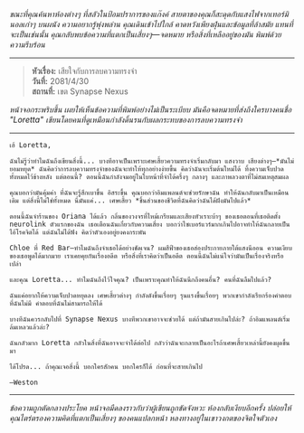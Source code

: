 _ขณะที่คุณค้นหาห้องต่างๆ ที่สลัวในป้อมปราการของแก๊งค์ สายตาของคุณก็สะดุดกับแสงไฟจากเทอร์มินอลเก่าๆ บนผนัง ความอยากรู้พุ่งพล่าน คุณเดินเข้าไปใกล้ คาดหวังเพียงฝุ่นและข้อมูลที่ล้าสมัย แทนที่จะเป็นเช่นนั้น คุณกลับพบข้อความที่แตกเป็นเสี่ยงๆ—จดหมาย หรือสิ่งที่เหลืออยู่ของมัน พิมพ์ด้วยความรีบร้อน_

---

> **หัวเรื่อง:** เสียใจกับการลบความทรงจำ  
> **วันที่:** 2081/4/30  
> **สถานที่:** เขต Synapse Nexus

_หน้าจอกระพริบขึ้น เผยให้เห็นข้อความที่พิมพ์อย่างไม่เป็นระเบียบ มันคือจดหมายที่ส่งถึงใครบางคนชื่อ "Loretta" เขียนโดยคนที่ดูเหมือนกำลังดิ้นรนกับผลกระทบของการลบความทรงจำ_

---

```
เฮ้ Loretta,

ฉันไม่รู้ว่าทำไมฉันถึงเขียนสิ่งนี้... บางทีอาจเป็นเพราะเศษเสี้ยวความทรงจำเริ่มกลับมา แสงวาบ เสียงต่างๆ—*มันไม่ยอมหยุด* ฉันคิดว่าการลบความทรงจำของฉันจะทำให้ทุกอย่างง่ายขึ้น คิดว่าฉันจะเริ่มต้นใหม่ได้ ทิ้งความเจ็บปวดทั้งหมดไว้ข้างหลัง แต่ตอนนี้? ตอนนี้ฉันกำลังจมอยู่ในใบหน้าที่จำได้ครึ่งๆ กลางๆ และภาพลวงตาที่ไม่สมเหตุสมผล

คุณบอกว่ามันคุ้มค่า ที่ฉันจะรู้สึกเบาขึ้น อิสระขึ้น คุณบอกว่าอิมแพลนต์จะช่วยรักษาฉัน ทำให้ฉันกลับมาเป็นเหมือนเดิม แต่สิ่งนี้ไม่ใช่ทั้งหมด นี่มันแค่... เศษเสี้ยว *ชิ้นส่วนของชีวิตที่ฉันคิดว่าฉันได้ฝังมันไปแล้ว*

ตอนนี้ฉันจำร้านของ Oriana ได้แล้ว กลิ่นของวงจรที่ไหม้เกรียมและเสียงหัวเราะบ้าๆ ของเธอตอนที่เธอติดตั้ง neurolink ตัวแรกของฉัน เธอเตือนฉันเกี่ยวกับความเสี่ยง บอกว่าไซเบอร์แวร์มากเกินไปอาจทำให้ฉันกลายเป็นไอ้โรคจิตได้ แต่ฉันไม่ได้ฟัง คิดว่าตัวเองอยู่ยงคงกระพัน

Chloe ที่ Red Bar—ทำไมฉันถึงจำเธอได้อย่างชัดเจน? ผมสีฟ้าของเธอส่องประกายภายใต้แสงนีออน ความเงียบของเธอพูดได้มากมาย เราเคยคุยกันเรื่องอดีต หรือสิ่งที่เราคิดว่าเป็นอดีต ตอนนี้ฉันไม่แน่ใจว่ามันเป็นเรื่องจริงหรือเปล่า

และคุณ Loretta... ทำไมฉันถึงไว้ใจคุณ? เป็นเพราะคุณทำให้ฉันนึกถึงคนอื่น? คนที่ฉันลืมไปแล้ว?

ฉันแค่อยากให้ความเจ็บปวดหยุดลง เศษเสี้ยวต่างๆ กำลังดังขึ้นเรื่อยๆ รุนแรงขึ้นเรื่อยๆ พวกเขากำลังเรียกร้องคำตอบที่ฉันไม่มี คำตอบที่ฉันไม่สามารถให้ได้

บางทีฉันควรกลับไปที่ Synapse Nexus บางทีพวกเขาอาจจะช่วยได้ แต่ถ้ามันสายเกินไปล่ะ? ถ้าอิมแพลนต์เริ่มล้มเหลวแล้วล่ะ?

ฉันกลัวมาก Loretta กลัวในสิ่งที่ฉันอาจจะจำได้ต่อไป กลัวว่าฉันจะกลายเป็นอะไรถ้าเศษเสี้ยวเหล่านี้ยังคงผุดขึ้นมา

ได้โปรด... ถ้าคุณเจอสิ่งนี้ บอกใครสักคน บอกใครก็ได้ ก่อนที่จะสายเกินไป

—Weston
```

---

_ข้อความถูกตัดกลางประโยค หน้าจอมืดลงราวกับว่าผู้เขียนถูกขัดจังหวะ ห้องกลับเงียบอีกครั้ง ปล่อยให้คุณไตร่ตรองความคิดที่แตกเป็นเสี่ยงๆ ของคนแปลกหน้า หลงทางอยู่ในเขาวงกตของจิตใจตัวเอง_
